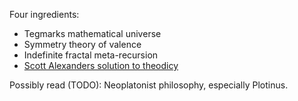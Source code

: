 Four ingredients:

* Tegmarks mathematical universe
* Symmetry theory of valence
* Indefinite fractal meta-recursion
* [Scott Alexanders solution to theodicy](https://slatestarcodex.com/2015/03/15/answer-to-job/)

Possibly read (TODO): Neoplatonist philosophy, especially Plotinus.
